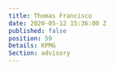 ```yaml
---
title: Thomas Francisco
date: 2020-05-12 15:36:00 Z
published: false
position: 59
Details: KPMG
Section: advisory
---
```


